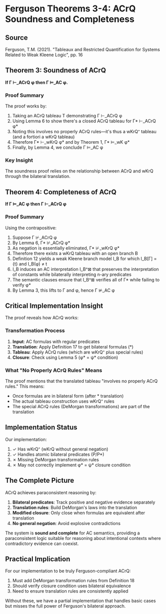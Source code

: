 # Ferguson Theorems 3-4: ACrQ Soundness and Completeness

## Source
Ferguson, T.M. (2021). "Tableaux and Restricted Quantification for Systems Related to Weak Kleene Logic", pp. 16

## Theorem 3: Soundness of ACrQ

**If Γ ⊢_ACrQ φ then Γ ⊨_AC φ.**

### Proof Summary
The proof works by:
1. Taking an ACrQ tableau T demonstrating Γ ⊢_ACrQ φ
2. Using Lemma 6 to show there's a closed ACrQ tableau for Γ* ⊢_ACrQ φ*
3. Noting this involves no properly ACrQ rules—it's thus a wKrQ⁺ tableau (and a fortiori a wKrQ tableau)
4. Therefore Γ* ⊢_wKrQ φ* and by Theorem 1, Γ* ⊨_wK φ*
5. Finally, by Lemma 4, we conclude Γ ⊨_AC φ

### Key Insight
The soundness proof relies on the relationship between ACrQ and wKrQ through the bilateral translation.

## Theorem 4: Completeness of ACrQ

**If Γ ⊨_AC φ then Γ ⊢_ACrQ φ**

### Proof Summary
Using the contrapositive:
1. Suppose Γ ⊬_ACrQ φ
2. By Lemma 6, Γ* ⊬_ACrQ φ*
3. As negation is essentially eliminated, Γ* ⊬_wKrQ φ*
4. Therefore there exists a wKrQ tableau with an open branch B
5. Definition 12 yields a weak Kleene branch model I_B for which I_B[Γ] = {t} and I_B(φ) ≠ t
6. I_B induces an AC interpretation I_B^⊠ that preserves the interpretation of constants while bilaterally interpreting n-ary predicates
7. The semantic clauses ensure that I_B^⊠ verifies all of Γ* while failing to verify φ*
8. By Lemma 3, this lifts to Γ and φ, hence Γ ⊭_AC φ

## Critical Implementation Insight

The proof reveals how ACrQ works:

### Transformation Process
1. **Input**: AC formulas with regular predicates
2. **Translation**: Apply Definition 17 to get bilateral formulas (*)
3. **Tableau**: Apply ACrQ rules (which are wKrQ⁺ plus special rules)
4. **Closure**: Check using Lemma 5 (φ* = ψ* condition)

### What "No Properly ACrQ Rules" Means
The proof mentions that the translated tableau "involves no properly ACrQ rules." This means:
- Once formulas are in bilateral form (after * translation)
- The actual tableau construction uses wKrQ⁺ rules
- The special ACrQ rules (DeMorgan transformations) are part of the translation

## Implementation Status

Our implementation:
1. ✓ Has wKrQ⁺ (wKrQ without general negation)
2. ✓ Handles atomic bilateral predicates (P/P*)
3. ✗ Missing DeMorgan transformation rules
4. ✗ May not correctly implement φ* = ψ* closure condition

## The Complete Picture

ACrQ achieves paraconsistent reasoning by:
1. **Bilateral predicates**: Track positive and negative evidence separately
2. **Translation rules**: Build DeMorgan's laws into the translation
3. **Modified closure**: Only close when formulas are equivalent after translation
4. **No general negation**: Avoid explosive contradictions

The system is **sound and complete** for AC semantics, providing a paraconsistent logic suitable for reasoning about intentional contexts where contradictory evidence can coexist.

## Practical Implication

For our implementation to be truly Ferguson-compliant ACrQ:
1. Must add DeMorgan transformation rules from Definition 18
2. Should verify closure condition uses bilateral equivalence
3. Need to ensure translation rules are consistently applied

Without these, we have a partial implementation that handles basic cases but misses the full power of Ferguson's bilateral approach.